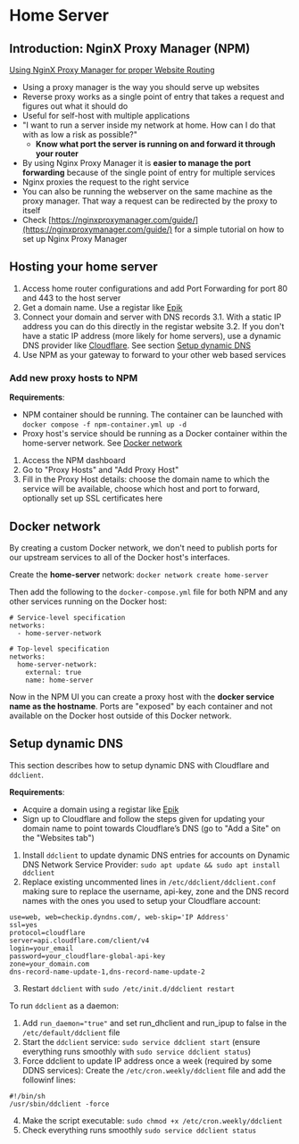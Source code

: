 # Home Server

## Introduction: NginX Proxy Manager (NPM) 

[Using NginX Proxy Manager for proper Website Routing](https://shownotes.opensourceisawesome.com/using-nginx-proxy-manager/)

- Using a proxy manager is the way you should serve up websites 
- Reverse proxy works as a single point of entry that takes a request and figures out what it should do
- Useful for self-host with multiple applications
- "I want to run a server inside my network at home. How can I do that with as low a risk as possible?" 
  - **Know what port the server is running on and forward it through your router**
- By using Nginx Proxy Manager it is **easier to manage the port forwarding** because of the single point of entry for multiple services
- Nginx proxies the request to the right service
- You can also be running the webserver on the same machine as the proxy manager. That way a request can be redirected by the proxy to itself
- Check [https://nginxproxymanager.com/guide/](https://nginxproxymanager.com/guide/) for a simple tutorial on how to set up Nginx Proxy Manager

## Hosting your home server
1. Access home router configurations and add Port Forwarding for port 80 and 443 to the host server
2. Get a domain name. Use a registar like [Epik](https://www.epik.com/)
3. Connect your domain and server with DNS records
  3.1. With a static IP address you can do this directly in the registar website
  3.2. If you don't have a static IP address (more likely for home servers), use a dynamic DNS provider like [Cloudflare](https://dash.cloudflare.com/). See section [Setup dynamic DNS](#setup-dynamic-dns)
4. Use NPM as your gateway to forward to your other web based services

### Add new proxy hosts to NPM
**Requirements**:
- NPM container should be running. The container can be launched with `docker compose -f npm-container.yml up -d`
- Proxy host's service should be running as a Docker container within the home-server network. See [Docker network](#docker-network)

1. Access the NPM dashboard
2. Go to "Proxy Hosts" and "Add Proxy Host"
3. Fill in the Proxy Host details: choose the domain name to which the service will be available, choose which host and port to forward, optionally set up SSL certificates here

## Docker network
By creating a custom Docker network, we don't need to publish ports for our upstream services to all of the Docker host's interfaces.

Create the **home-server** network: `docker network create home-server`

Then add the following to the `docker-compose.yml` file for both NPM and any other services running on the Docker host:
```
# Service-level specification
networks:
  - home-server-network

# Top-level specification
networks:
  home-server-network:
    external: true
    name: home-server 
```

Now in the NPM UI you can create a proxy host with the **docker service name as the hostname**. Ports are "exposed" by each container and not available on the Docker host outside of this Docker network.

## Setup dynamic DNS
This section describes how to setup dynamic DNS with Cloudflare and `ddclient`.

**Requirements**:
- Acquire a domain using a registar like [Epik](https://www.epik.com/)
- Sign up to Cloudflare and follow the steps given for updating your domain name to point towards Cloudflare’s DNS (go to "Add a Site" on the "Websites tab")

1. Install `ddclient` to update dynamic DNS entries for accounts on Dynamic DNS Network Service Provider: `sudo apt update && sudo apt install ddclient`
2. Replace existing uncommented lines in `/etc/ddclient/ddclient.conf` making sure to replace the username, api-key, zone and the DNS record names with the ones you used to setup your Cloudflare account:
```
use=web, web=checkip.dyndns.com/, web-skip='IP Address'
ssl=yes
protocol=cloudflare
server=api.cloudflare.com/client/v4
login=your_email
password=your_cloudflare-global-api-key
zone=your_domain.com
dns-record-name-update-1,dns-record-name-update-2
```
3. Restart `ddclient` with `sudo /etc/init.d/ddclient restart`

To run `ddclient` as a daemon:
1. Add `run_daemon="true"` and set run_dhclient and run_ipup to false in the `/etc/default/ddclient` file
2. Start the `ddclient` service: `sudo service ddclient start` (ensure everything runs smoothly with `sudo service ddclient status`)
3. Force ddclient to update IP address once a week (required by some DDNS services): Create the `/etc/cron.weekly/ddclient` file and add the followinf lines:
```
#!/bin/sh
/usr/sbin/ddclient -force
```
4. Make the script executable: `sudo chmod +x /etc/cron.weekly/ddclient`
5. Check everything runs smoothly `sudo service ddclient status`


